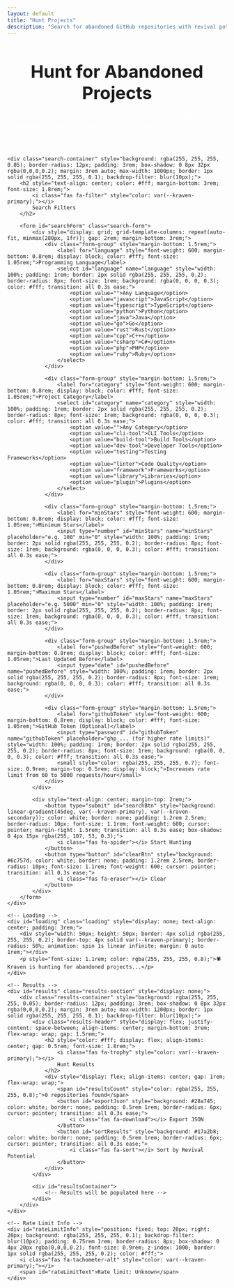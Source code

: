 ```yaml
---
layout: default
title: "Hunt Projects"
description: "Search for abandoned GitHub repositories with revival potential"
---
```


<div id="hunt-app">
    <div class="hunt-intro" style="text-align: center; margin-bottom: 2rem;">
        <h1 style="color: var(--kraven-primary); font-size: 2.5rem; margin-bottom: 1rem;">
            <i class="fas fa-search"></i> Hunt for Abandoned Projects
        </h1>
        <p style="font-size: 1.2rem; color: rgba(255, 255, 255, 0.8); max-width: 600px; margin: 0 auto;">
            Discover abandoned GitHub repositories with high revival potential. Use our advanced filters to find the perfect project to adopt and revitalize.
        </p>
    </div>

    <div class="search-container" style="background: rgba(255, 255, 255, 0.05); border-radius: 12px; padding: 3rem; box-shadow: 0 8px 32px rgba(0,0,0,0.2); margin: 3rem auto; max-width: 1000px; border: 1px solid rgba(255, 255, 255, 0.1); backdrop-filter: blur(10px);">
        <h2 style="text-align: center; color: #fff; margin-bottom: 3rem; font-size: 1.8rem;">
            <i class="fas fa-filter" style="color: var(--kraven-primary);"></i>
            Search Filters
        </h2>
        
        <form id="searchForm" class="search-form">
            <div style="display: grid; grid-template-columns: repeat(auto-fit, minmax(280px, 1fr)); gap: 2rem; margin-bottom: 3rem;">
                <div class="form-group" style="margin-bottom: 1.5rem;">
                    <label for="language" style="font-weight: 600; margin-bottom: 0.8rem; display: block; color: #fff; font-size: 1.05rem;">Programming Language</label>
                    <select id="language" name="language" style="width: 100%; padding: 1rem; border: 2px solid rgba(255, 255, 255, 0.2); border-radius: 8px; font-size: 1rem; background: rgba(0, 0, 0, 0.3); color: #fff; transition: all 0.3s ease;">
                        <option value="">Any Language</option>
                        <option value="javascript">JavaScript</option>
                        <option value="typescript">TypeScript</option>
                        <option value="python">Python</option>
                        <option value="java">Java</option>
                        <option value="go">Go</option>
                        <option value="rust">Rust</option>
                        <option value="cpp">C++</option>
                        <option value="csharp">C#</option>
                        <option value="php">PHP</option>
                        <option value="ruby">Ruby</option>
                    </select>
                </div>

                <div class="form-group" style="margin-bottom: 1.5rem;">
                    <label for="category" style="font-weight: 600; margin-bottom: 0.8rem; display: block; color: #fff; font-size: 1.05rem;">Project Category</label>
                    <select id="category" name="category" style="width: 100%; padding: 1rem; border: 2px solid rgba(255, 255, 255, 0.2); border-radius: 8px; font-size: 1rem; background: rgba(0, 0, 0, 0.3); color: #fff; transition: all 0.3s ease;">
                        <option value="">Any Category</option>
                        <option value="cli-tool">CLI Tools</option>
                        <option value="build-tool">Build Tools</option>
                        <option value="dev-tool">Developer Tools</option>
                        <option value="testing">Testing Frameworks</option>
                        <option value="linter">Code Quality</option>
                        <option value="framework">Frameworks</option>
                        <option value="library">Libraries</option>
                        <option value="plugin">Plugins</option>
                    </select>
                </div>

                <div class="form-group" style="margin-bottom: 1.5rem;">
                    <label for="minStars" style="font-weight: 600; margin-bottom: 0.8rem; display: block; color: #fff; font-size: 1.05rem;">Minimum Stars</label>
                    <input type="number" id="minStars" name="minStars" placeholder="e.g. 100" min="0" style="width: 100%; padding: 1rem; border: 2px solid rgba(255, 255, 255, 0.2); border-radius: 8px; font-size: 1rem; background: rgba(0, 0, 0, 0.3); color: #fff; transition: all 0.3s ease;">
                </div>

                <div class="form-group" style="margin-bottom: 1.5rem;">
                    <label for="maxStars" style="font-weight: 600; margin-bottom: 0.8rem; display: block; color: #fff; font-size: 1.05rem;">Maximum Stars</label>
                    <input type="number" id="maxStars" name="maxStars" placeholder="e.g. 5000" min="0" style="width: 100%; padding: 1rem; border: 2px solid rgba(255, 255, 255, 0.2); border-radius: 8px; font-size: 1rem; background: rgba(0, 0, 0, 0.3); color: #fff; transition: all 0.3s ease;">
                </div>

                <div class="form-group" style="margin-bottom: 1.5rem;">
                    <label for="pushedBefore" style="font-weight: 600; margin-bottom: 0.8rem; display: block; color: #fff; font-size: 1.05rem;">Last Updated Before</label>
                    <input type="date" id="pushedBefore" name="pushedBefore" style="width: 100%; padding: 1rem; border: 2px solid rgba(255, 255, 255, 0.2); border-radius: 8px; font-size: 1rem; background: rgba(0, 0, 0, 0.3); color: #fff; transition: all 0.3s ease;">
                </div>

                <div class="form-group" style="margin-bottom: 1.5rem;">
                    <label for="githubToken" style="font-weight: 600; margin-bottom: 0.8rem; display: block; color: #fff; font-size: 1.05rem;">GitHub Token (Optional)</label>
                    <input type="password" id="githubToken" name="githubToken" placeholder="ghp_... (for higher rate limits)" style="width: 100%; padding: 1rem; border: 2px solid rgba(255, 255, 255, 0.2); border-radius: 8px; font-size: 1rem; background: rgba(0, 0, 0, 0.3); color: #fff; transition: all 0.3s ease;">
                    <small style="color: rgba(255, 255, 255, 0.7); font-size: 0.9rem; margin-top: 0.5rem; display: block;">Increases rate limit from 60 to 5000 requests/hour</small>
                </div>
            </div>

            <div style="text-align: center; margin-top: 2rem;">
                <button type="submit" id="searchBtn" style="background: linear-gradient(45deg, var(--kraven-primary), var(--kraven-secondary)); color: white; border: none; padding: 1.2rem 2.5rem; border-radius: 10px; font-size: 1.1rem; font-weight: 600; cursor: pointer; margin-right: 1.5rem; transition: all 0.3s ease; box-shadow: 0 4px 15px rgba(255, 107, 53, 0.3);">
                    <i class="fas fa-spider"></i> Start Hunting
                </button>
                <button type="button" id="clearBtn" style="background: #6c757d; color: white; border: none; padding: 1.2rem 2.5rem; border-radius: 10px; font-size: 1.1rem; font-weight: 600; cursor: pointer; transition: all 0.3s ease;">
                    <i class="fas fa-eraser"></i> Clear
                </button>
            </div>
        </form>
    </div>

    <!-- Loading -->
    <div id="loading" class="loading" style="display: none; text-align: center; padding: 3rem;">
        <div style="width: 50px; height: 50px; border: 4px solid rgba(255, 255, 255, 0.2); border-top: 4px solid var(--kraven-primary); border-radius: 50%; animation: spin 1s linear infinite; margin: 0 auto 1rem;"></div>
        <p style="font-size: 1.1rem; color: rgba(255, 255, 255, 0.8);">🕷️ Kraven is hunting for abandoned projects...</p>
    </div>

    <!-- Results -->
    <div id="results" class="results-section" style="display: none;">
        <div class="results-container" style="background: rgba(255, 255, 255, 0.05); border-radius: 12px; padding: 3rem; box-shadow: 0 8px 32px rgba(0,0,0,0.2); margin: 3rem auto; max-width: 1200px; border: 1px solid rgba(255, 255, 255, 0.1); backdrop-filter: blur(10px);">
            <div class="results-header" style="display: flex; justify-content: space-between; align-items: center; margin-bottom: 3rem; flex-wrap: wrap; gap: 1.5rem;">
                <h2 style="color: #fff; display: flex; align-items: center; gap: 0.5rem; font-size: 1.8rem;">
                    <i class="fas fa-trophy" style="color: var(--kraven-primary);"></i>
                    Hunt Results
                </h2>
                <div style="display: flex; align-items: center; gap: 1rem; flex-wrap: wrap;">
                    <span id="resultsCount" style="color: rgba(255, 255, 255, 0.8);">0 repositories found</span>
                    <button id="exportJson" style="background: #28a745; color: white; border: none; padding: 0.5rem 1rem; border-radius: 6px; cursor: pointer; transition: all 0.3s ease;">
                        <i class="fas fa-download"></i> Export JSON
                    </button>
                    <button id="sortResults" style="background: #17a2b8; color: white; border: none; padding: 0.5rem 1rem; border-radius: 6px; cursor: pointer; transition: all 0.3s ease;">
                        <i class="fas fa-sort"></i> Sort by Revival Potential
                    </button>
                </div>
            </div>
            
            <div id="resultsContainer">
                <!-- Results will be populated here -->
            </div>
        </div>
    </div>

    <!-- Rate Limit Info -->
    <div id="rateLimitInfo" style="position: fixed; top: 20px; right: 20px; background: rgba(255, 255, 255, 0.1); backdrop-filter: blur(10px); padding: 0.75rem 1rem; border-radius: 8px; box-shadow: 0 4px 20px rgba(0,0,0,0.2); font-size: 0.9rem; z-index: 1000; border: 1px solid rgba(255, 255, 255, 0.2); color: #fff;">
        <i class="fas fa-tachometer-alt" style="color: var(--kraven-primary);"></i>
        <span id="rateLimitText">Rate limit: Unknown</span>
    </div>
</div>

<!-- Include the original JavaScript -->
<script src="{{ '/js/github-api.js' | relative_url }}"></script>
<script src="{{ '/js/app.js' | relative_url }}"></script>

<style>
@keyframes spin {
    0% { transform: rotate(0deg); }
    100% { transform: rotate(360deg); }
}

.repo-card {
    background: rgba(255, 255, 255, 0.08);
    border-radius: 12px;
    padding: 1.5rem;
    margin-bottom: 1.5rem;
    box-shadow: 0 5px 15px rgba(0,0,0,0.3);
    border: 1px solid rgba(255, 255, 255, 0.1);
    transition: all 0.3s ease;
    backdrop-filter: blur(10px);
}

.repo-card:hover {
    transform: translateY(-5px);
    box-shadow: 0 10px 25px rgba(0,0,0,0.4);
    border-color: var(--kraven-primary);
    background: rgba(255, 255, 255, 0.12);
}

.repo-header {
    display: flex;
    justify-content: space-between;
    align-items: flex-start;
    margin-bottom: 1rem;
    flex-wrap: wrap;
    gap: 1rem;
}

.repo-title a {
    color: var(--kraven-primary);
    text-decoration: none;
    font-size: 1.3rem;
    font-weight: bold;
}

.repo-title a:hover {
    text-decoration: underline;
}

.repo-status {
    padding: 0.5rem 1rem;
    border-radius: 20px;
    font-size: 0.85rem;
    font-weight: bold;
    text-transform: uppercase;
}

.status-prime {
    background: #28a745;
    color: white;
}

.status-maybe {
    background: #ffc107;
    color: #333;
}

.status-skip {
    background: #dc3545;
    color: white;
}

.repo-stats {
    display: grid;
    grid-template-columns: repeat(auto-fit, minmax(120px, 1fr));
    gap: 1rem;
    margin: 1rem 0;
}

.stat {
    text-align: center;
    padding: 0.75rem;
    background: rgba(0, 0, 0, 0.3);
    border-radius: 8px;
    border: 1px solid rgba(255, 255, 255, 0.1);
}

.stat-value {
    font-size: 1.2rem;
    font-weight: bold;
    color: var(--kraven-primary);
    display: block;
}

.stat-label {
    font-size: 0.85rem;
    color: rgba(255, 255, 255, 0.7);
}
</style>
